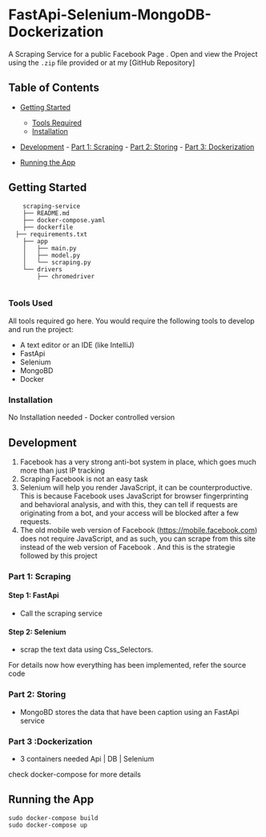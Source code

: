 # FastApi-Selenium-MongoDB-Dockerization


A Scraping Service for a public Facebook Page .
Open and view the Project using the `.zip` file provided or at my [GitHub Repository]



## Table of Contents
- [Getting Started](#getting-started)
	- [Tools Required](#tools-required)
	- [Installation](#installation)
- [Development](#development)
	  - [Part 1: Scraping](#part-1-heading)
	  - [Part 2: Storing](#part-2-heading)
	  - [Part 3: Dockerization ](#part-2-heading)


- [Running the App](#running-the-app)


## Getting Started

```
	scraping-service 
	├── README.md
	├── docker-compose.yaml
	├── dockerfile
  ├── requirements.txt
	├── app
	│   ├── main.py
	│   ├── model.py
	│   └── scraping.py
	└── drivers
		├── chromedriver
		
``` 
### Tools Used

All tools required go here. You would require the following tools to develop and run the project:

* A text editor or an IDE (like IntelliJ)
* FastApi
* Selenium
* MongoBD
* Docker

### Installation

No Installation needed - Docker controlled
version

## Development


1. Facebook has a very strong anti-bot system in place, which goes much more than just IP tracking
2. Scraping Facebook is not an easy task
3. Selenium will help you render JavaScript, it can be counterproductive. This is because Facebook uses JavaScript for browser fingerprinting and behavioral analysis, and with this, they can tell if requests are originating from a bot, and your access will be blocked after a few requests.
4. The old mobile web version of Facebook (https://mobile.facebook.com) does not require JavaScript, and as such, you can scrape from this site instead of the web version of Facebook . And this is the strategie followed by this project

### Part 1: Scraping

#### Step 1: FastApi

* Call the scraping service 
  
#### Step 2: Selenium

* scrap the text data using Css_Selectors.
 

For details now how everything has been implemented, refer the source code

### Part 2: Storing

* MongoBD stores the data that have been caption using an FastApi service


### Part 3 :Dockerization

* 3 containers needed Api | DB | Selenium 

check docker-compose for more details 

## Running the App



  ```
sudo docker-compose build
sudo docker-compose up

```


